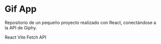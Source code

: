 # Gif App

Repositorio de un pequeño proyecto realizado con React, conectándose a la API de Giphy.

React
Vite
Fetch API
